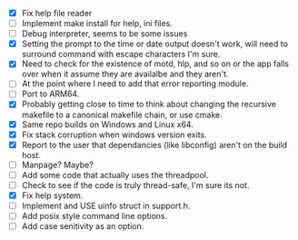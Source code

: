 - [X] Fix help file reader
- [ ] Implement make install for help, ini files.
- [ ] Debug interpreter, seems to be some issues
- [X] Setting the prompt to the time or date output doesn't work, will need to surround command with escape characters I'm sure.
- [X] Need to check for the existence of motd, hlp, and so on or the app falls over when it assume they are availalbe and they aren't.
- [ ] At the point where I need to add that error reporting module.
- [ ] Port to ARM64.
- [X] Probably getting close to time to think about changing the recursive makefile to a canonical makefile chain, or use cmake.
- [X] Same repo builds on Windows and Linux x64.
- [X] Fix stack corruption when windows version exits.
- [X] Report to the user that dependancies (like libconfig) aren't on the build host.
- [ ] Manpage? Maybe?
- [ ] Add some code that actually uses the threadpool.
- [ ] Check to see if the code is truly thread-safe, I'm sure its not.
- [X] Fix help system.
- [ ] Implement and USE uinfo struct in support.h.
- [ ] Add posix style command line options.
- [ ] Add case senitivity as an option.
